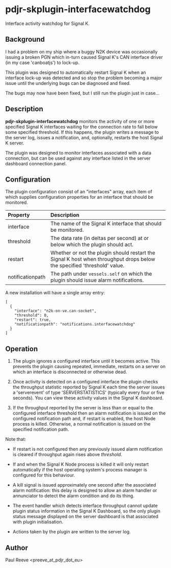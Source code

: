 # pdjr-skplugin-interfacewatchdog

Interface activity watchdog for Signal K.

## Background

I had a problem on my ship where a buggy N2K device was occasionally
issuing a broken PGN which in-turn caused Signal K's CAN interface
driver (in my case 'canboatjs') to lock-up.

This plugin was designed to automatically restart Signal K when an
interface lock-up was detected and so stop the problem becoming a major
issue until the underlying bugs can be diagnosed and fixed.

The bugs may now have been fixed, but I still run the plugin just in
case...

## Description

**pdjr-skplugin-interfacewatchdog** monitors the activity of one or
more specified Signal K interfaces waiting for the connection rate to
fall below some specified threshold.
If this happens, the plugin writes a message to the server log, issues
a notification, and, optionally, restarts the host Signal K server.

The plugin was designed to monitor interfaces associated with a data
connection, but can be used against any interface listed in the
server dashboard connection panel.

## Configuration

The plugin configuration consist of an "interfaces" array, each item of
which supplies configuration properties for an interface that should be
monitored.

Property         | Description |
:--------------- | :---------- |
interface        | The name of the Signal K interface that should be monitored. |
threshold        | The data rate (in deltas per second) at or below which the plugin should act. |
restart          | Whether or not the plugin should restart the Signal K host when throughput drops below the specified 'threshold' value. |
notificationpath | The path under `vessels.self` on which the plugin should issue alarm notifications. |

A new installation will have a single array entry:

```
[
  {
    "interface": "n2k-on-ve.can-socket",
    "threshold": 0,
    "restart": true,
    "notificationpath": "notifications.interfacewatchdog"
  }
]
```

## Operation

1. The plugin ignores a configured interface until it becomes active.
   This prevents the plugin causing repeated, immediate, restarts on a
   server on which an interface is disconnected or otherwise dead.
   
2. Once activity is detected on a configured interface the plugin
   checks the throughput statistic reported by Signal K each time the
   server issues a 'serverevent' of type 'SERVERSTATISTICS' (typically
   every four or five seconds). You can view these activity values in
   the Signal K dashboard.

3. If the throughput reported by the server is less than or equal to
   the configured interface threshold then an alarm notification is
   issued on the configured notification path and, if restart is
   enabled, the host Node process is killed.
   Otherwise, a normal notification is issued on the specified
   notification path.
   
Note that:

* If restart is not configured then any previously issued alarm
  notification is cleared if throughput again rises above *threshold*.
  
* If and when the Signal K Node process is killed it will only restart
  automatically if the host operating system's process manager is
  configured for this behaviour.

* A kill signal is issued approximately one second after the associated
  alarm notification: this delay is designed to allow an alarm handler
  or annunciator to detect the alarm condition and do its thing.

* The event handler which detects interface throughput cannot update
  plugin status information in the Signal K Dashboard, so the only
  plugin status message displayed on the server dashboard is that
  associated with plugin initialisation.

* Actions taken by the plugin are written to the server log.

## Author

Paul Reeve <preeve_at_pdjr_dot_eu>
